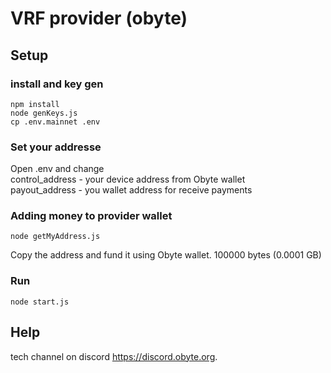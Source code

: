 # VRF provider (obyte)

## Setup
### install and key gen
```
npm install
node genKeys.js
cp .env.mainnet .env
```

### Set your addresse
Open .env and change \
control_address - your device address from Obyte wallet \
payout_address - you wallet address for receive payments

### Adding money to provider wallet
```
node getMyAddress.js
```
Copy the address and fund it using Obyte wallet. 100000 bytes (0.0001 GB)

### Run
```
node start.js
```


## Help

tech channel on discord https://discord.obyte.org.

